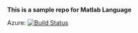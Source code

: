 **This is a sample repo for Matlab Language**

Azure: [![Build Status](https://dev.azure.com/abhargav-test/testExtension/_apis/build/status/abhargav-mw.sampleRepo?branchName=master)](https://dev.azure.com/abhargav-test/testExtension/_build/latest?definitionId=1&branchName=master)

